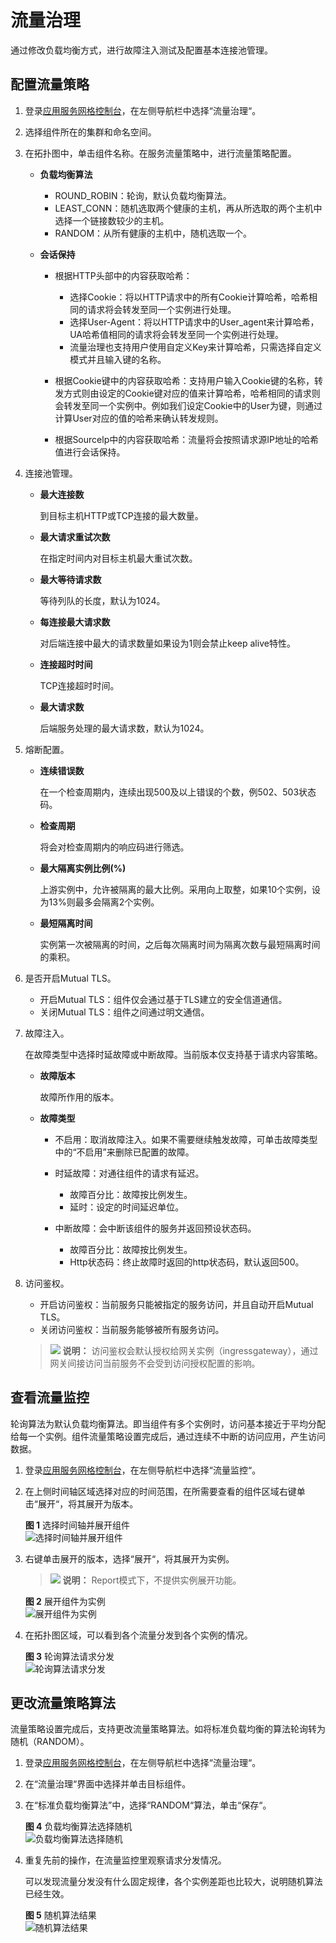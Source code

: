 # 流量治理<a name="asm_01_0011"></a>

通过修改负载均衡方式，进行故障注入测试及配置基本连接池管理。

## 配置流量策略<a name="section10774113201515"></a>

1.  登录[应用服务网格控制台](https://console.huaweicloud.com/istio/?locale=zh-cn)，在左侧导航栏中选择“流量治理“。
2.  选择组件所在的集群和命名空间。
3.  在拓扑图中，单击组件名称。在服务流量策略中，进行流量策略配置。
    -   **负载均衡算法**
        -   ROUND\_ROBIN：轮询，默认负载均衡算法。
        -   LEAST\_CONN：随机选取两个健康的主机，再从所选取的两个主机中选择一个链接数较少的主机。
        -   RANDOM：从所有健康的主机中，随机选取一个。

    -   **会话保持**
        -   根据HTTP头部中的内容获取哈希：
            -   选择Cookie：将以HTTP请求中的所有Cookie计算哈希，哈希相同的请求将会转发至同一个实例进行处理。
            -   选择User-Agent：将以HTTP请求中的User\_agent来计算哈希，UA哈希值相同的请求将会转发至同一个实例进行处理。
            -   流量治理也支持用户使用自定义Key来计算哈希，只需选择自定义模式并且输入键的名称。

        -   根据Cookie键中的内容获取哈希：支持用户输入Cookie键的名称，转发方式则由设定的Cookie键对应的值来计算哈希，哈希相同的请求则会转发至同一个实例中。例如我们设定Cookie中的User为键，则通过计算User对应的值的哈希来确认转发规则。
        -   根据Sourcelp中的内容获取哈希：流量将会按照请求源IP地址的哈希值进行会话保持。

4.  连接池管理。
    -   **最大连接数**

        到目标主机HTTP或TCP连接的最大数量。

    -   **最大请求重试次数**

        在指定时间内对目标主机最大重试次数。

    -   **最大等待请求数**

        等待列队的长度，默认为1024。

    -   **每连接最大请求数**

        对后端连接中最大的请求数量如果设为1则会禁止keep alive特性。

    -   **连接超时时间**

        TCP连接超时时间。

    -   **最大请求数**

        后端服务处理的最大请求数，默认为1024。

5.  熔断配置。
    -   **连续错误数**

        在一个检查周期内，连续出现500及以上错误的个数，例502、503状态码。

    -   **检查周期**

        将会对检查周期内的响应码进行筛选。

    -   **最大隔离实例比例\(%\)**

        上游实例中，允许被隔离的最大比例。采用向上取整，如果10个实例，设为13%则最多会隔离2个实例。

    -   **最短隔离时间**

        实例第一次被隔离的时间，之后每次隔离时间为隔离次数与最短隔离时间的乘积。

6.  是否开启Mutual TLS。
    -   开启Mutual TLS：组件仅会通过基于TLS建立的安全信道通信。
    -   关闭Mutual TLS：组件之间通过明文通信。

7.  故障注入。

    在故障类型中选择时延故障或中断故障。当前版本仅支持基于请求内容策略。

    -   **故障版本**

        故障所作用的版本。

    -   **故障类型**
        -   不启用：取消故障注入。如果不需要继续触发故障，可单击故障类型中的“不启用”来删除已配置的故障。
        -   时延故障：对通往组件的请求有延迟。
            -   故障百分比：故障按比例发生。
            -   延时：设定的时间延迟单位。

        -   中断故障：会中断该组件的服务并返回预设状态码。
            -   故障百分比：故障按比例发生。
            -   Http状态码：终止故障时返回的http状态码，默认返回500。


8.  访问鉴权。

    -   开启访问鉴权：当前服务只能被指定的服务访问，并且自动开启Mutual TLS。
    -   关闭访问鉴权：当前服务能够被所有服务访问。

    >![](public_sys-resources/icon-note.gif) **说明：** 
    >访问鉴权会默认授权给网关实例（ingressgateway），通过网关间接访问当前服务不会受到访问授权配置的影响。


## 查看流量监控<a name="section821112119442"></a>

轮询算法为默认负载均衡算法。即当组件有多个实例时，访问基本接近于平均分配给每一个实例。组件流量策略设置完成后，通过连续不中断的访问应用，产生访问数据。

1.  登录[应用服务网格控制台](https://console.huaweicloud.com/istio/?locale=zh-cn)，在左侧导航栏中选择“流量监控“。
2.  在上侧时间轴区域选择对应的时间范围，在所需要查看的组件区域右键单击“展开“，将其展开为版本。

    **图 1**  选择时间轴并展开组件<a name="fig15693194118270"></a>  
    ![](figures/选择时间轴并展开组件.png "选择时间轴并展开组件")

3.  右键单击展开的版本，选择“展开“，将其展开为实例。

    >![](public_sys-resources/icon-note.gif) **说明：** 
    >Report模式下，不提供实例展开功能。

    **图 2**  展开组件为实例<a name="fig144141530102820"></a>  
    ![](figures/展开组件为实例.png "展开组件为实例")

4.  在拓扑图区域，可以看到各个流量分发到各个实例的情况。

    **图 3**  轮询算法请求分发<a name="fig621381316368"></a>  
    ![](figures/轮询算法请求分发.png "轮询算法请求分发")


## 更改流量策略算法<a name="section1124162184410"></a>

流量策略设置完成后，支持更改流量策略算法。如将标准负载均衡的算法轮询转为随机（RANDOM）。

1.  登录[应用服务网格控制台](https://console.huaweicloud.com/istio/?locale=zh-cn)，在左侧导航栏中选择“流量治理“。
2.  在“流量治理“界面中选择并单击目标组件。
3.  在“标准负载均衡算法”中，选择“RANDOM“算法，单击“保存“。

    **图 4**  负载均衡算法选择随机<a name="fig27341948415"></a>  
    ![](figures/负载均衡算法选择随机.png "负载均衡算法选择随机")

4.  重复先前的操作，在流量监控里观察请求分发情况。

    可以发现流量分发没有什么固定规律，各个实例差距也比较大，说明随机算法已经生效。

    **图 5**  随机算法结果<a name="fig14804737134111"></a>  
    ![](figures/随机算法结果.png "随机算法结果")


